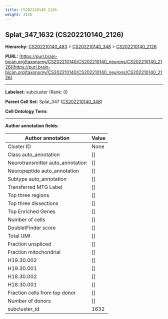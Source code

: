 ```yaml
---
title: CS202210140_2126
weight: 2126
---
```

## Splat_347_1632 (CS202210140_2126)
<b>Hierarchy: </b>
[CS202210140_483](../CS202210140_483) >
[CS202210140_348](../CS202210140_348) >
[CS202210140_2126](../CS202210140_2126)

**PURL:** [https://purl.brain-bican.org/taxonomy/CS202210140/CS202210140_neurons/CS202210140_2126](https://purl.brain-bican.org/taxonomy/CS202210140/CS202210140_neurons/CS202210140_2126)

---


**Labelset:** subcluster (Rank: 0)

**Parent Cell Set:** Splat_347 ([CS202210140_348](../CS202210140_348))



**Cell Ontology Term:** 

[MARKER GENES.]: #


---

[TRANSFERRED ANNOTATIONS.]: #


[AUTHOR ANNOTATION FIELDS.]: #


**Author annotation fields:**

| Author annotation | Value |
|-------------------|-------|
|Cluster ID|None|
|Class auto_annotation|[]|
|Neurotransmitter auto_annotation|[]|
|Neuropeptide auto_annotation|[]|
|Subtype auto_annotation|[]|
|Transferred MTG Label|[]|
|Top three regions|[]|
|Top three dissections|[]|
|Top Enriched Genes|[]|
|Number of cells|[]|
|DoubletFinder score|[]|
|Total UMI|[]|
|Fraction unspliced|[]|
|Fraction mitochondrial|[]|
|H19.30.002|[]|
|H19.30.001|[]|
|H18.30.002|[]|
|H18.30.001|[]|
|Fraction cells from top donor|[]|
|Number of donors|[]|
|subcluster_id|1632|
